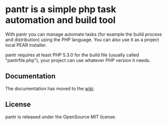 pantr is a simple php task automation and build tool
====================================================

With pantr you can manage automate tasks (for example the build process and distribution)
using the PHP language. You can also use it as a project local PEAR installer.

pantr requires at least PHP 5.3.0 for the build file (usually called "pantrfile.php"), your
project can use whatever PHP version it needs.

Documentation
-------------

The documentation has moved to the [wiki](http://wiki.github.com/pago/pantr/).

License
-------

pantr is released under the OpenSource MIT license.